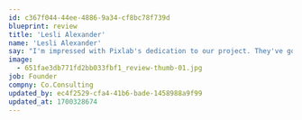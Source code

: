 ```yaml
---
id: c367f044-44ee-4886-9a34-cf8bc78f739d
blueprint: review
title: 'Lesli Alexander'
name: 'Lesli Alexander'
say: "I'm impressed with Pixlab's dedication to our project. They've gone above and beyond to meet our design and marketing needs. They've consistently delivered high-quality work and innovative solutions that align with our tech goals."
image:
  - 651fae3db771fd2bb033fbf1_review-thumb-01.jpg
job: Founder
compny: Co.Consulting
updated_by: ec4f2529-cfa4-41b6-bade-1458988a9f99
updated_at: 1700328674
---
```

